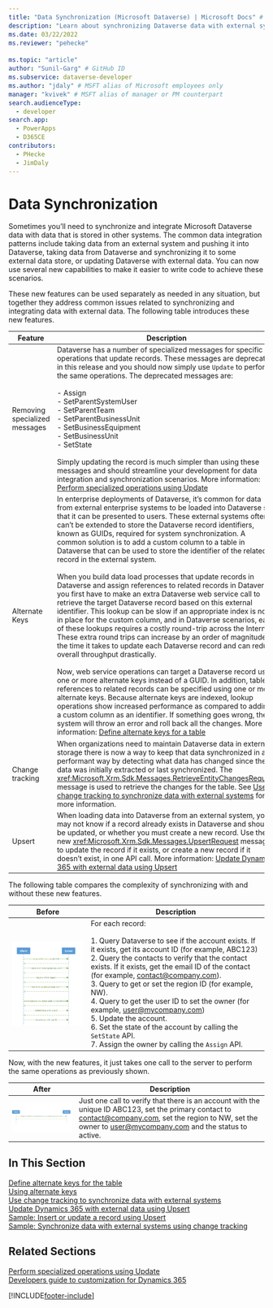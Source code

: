 ```yaml
---
title: "Data Synchronization (Microsoft Dataverse) | Microsoft Docs" # Intent and product brand in a unique string of 43-59 chars including spaces
description: "Learn about synchronizing Dataverse data with external systems." # 115-145 characters including spaces. This abstract displays in the search result.
ms.date: 03/22/2022
ms.reviewer: "pehecke"

ms.topic: "article"
author: "Sunil-Garg" # GitHub ID
ms.subservice: dataverse-developer
ms.author: "jdaly" # MSFT alias of Microsoft employees only
manager: "kvivek" # MSFT alias of manager or PM counterpart
search.audienceType: 
  - developer
search.app: 
  - PowerApps
  - D365CE
contributors:
  - PHecke
  - JimDaly
---
```

# Data Synchronization



Sometimes you’ll need to synchronize and integrate Microsoft Dataverse data with data that is stored in other systems. The common data integration patterns include taking data from an external system and pushing it into Dataverse, taking data from Dataverse and synchronizing it to some external data store, or updating Dataverse with external data. You can now use several new capabilities to make it easier to write code to achieve these scenarios.  

 These new features can be used separately as needed in any situation, but together they address common issues related to synchronizing and integrating data with external data. The following table introduces these new features.  


| Feature      |    Description  
|-------------------------------|-------------------------------------------|
| Removing specialized messages |   Dataverse has a number of specialized messages for specific operations that update records. These messages are deprecated in this release and you should now simply use `Update` to perform the same operations. The deprecated messages are:<br /><br /> -   Assign<br />-   SetParentSystemUser<br />-   SetParentTeam<br />-   SetParentBusinessUnit<br />-   SetBusinessEquipment<br />-   SetBusinessUnit<br />-   SetState<br /><br /> Simply updating the record is much simpler than using these messages and should streamline your development for data integration and synchronization scenarios. More information: [Perform specialized operations using Update](/dynamics365/customer-engagement/developer/org-service/perform-specialized-operations-using-update)   |
|        Alternate Keys         | In enterprise deployments of Dataverse, it’s common for data from external enterprise systems to be loaded into Dataverse so that it can be presented to users. These external systems often can’t be extended to store the Dataverse record identifiers, known as GUIDs, required for system synchronization. A common solution is to add a custom column to a table in Dataverse that can be used to store the identifier of the related record in the external system.<br /><br /> When you build data load processes that update records in Dataverse and assign references to related records in Dataverse, you first have to make an extra Dataverse web service call to retrieve the target Dataverse record based on this external identifier. This lookup can be slow if an appropriate index is not in place for the custom column, and in Dataverse scenarios, each of these lookups requires a costly round-trip across the Internet. These extra round trips can increase by an order of magnitude the time it takes to update each Dataverse record and can reduce overall throughput drastically.<br /><br /> Now, web service operations can target a Dataverse record using one or more alternate keys instead of a GUID. In addition, table references to related records can be specified using one or more alternate keys. Because alternate keys are indexed, lookup operations show increased performance as compared to adding a custom column as an identifier. If something goes wrong, the system will throw an error and roll back all the changes. More information: [Define alternate keys for a table](define-alternate-keys-entity.md) |
|        Change tracking        |  When organizations need to maintain Dataverse data in external storage there is now a way to keep that data synchronized in a performant way by detecting what data has changed since the data was initially extracted or last synchronized. The <xref:Microsoft.Xrm.Sdk.Messages.RetrieveEntityChangesRequest> message is used to retrieve the changes for the table. See [Use change tracking to synchronize data with external systems](use-change-tracking-synchronize-data-external-systems.md) for more information. |
| Upsert   | When loading data into Dataverse from an external system, you may not know if a record already exists in Dataverse and should be updated, or whether you must create a new record. Use the new <xref:Microsoft.Xrm.Sdk.Messages.UpsertRequest> message to update the record if it exists, or create a new record if it doesn’t exist, in one API call. More information: [Update Dynamics 365 with external data using Upsert](use-upsert-insert-update-record.md) |

 The following table compares the complexity of synchronizing with and without these new features.  


|   Before    |        Description  |
|----------------------|----------------------------|
| ![Update using specialized messages.](media/before-carina-dynamics-crm-2015.png "Update using specialized messages") | For each record:<br /><br /> 1.  Query Dataverse to see if the account exists. If it exists, get its account ID (for example, ABC123)<br />2.  Query the contacts to verify that the contact exists. If it exists, get the email ID of the contact (for example, contact@company.com).<br />3.  Query to get or set the region ID (for example, NW).<br />4.  Query to get the user ID to set the owner (for example, user@mycompany.com)<br />5.  Update the account.<br />6.  Set the state of the account by calling the `SetState` API.<br />7.  Assign the owner by calling the `Assign` API. |

 Now, with the new features, it just takes one call to the server to perform the same operations as previously shown.  


|After  |     Description   |
|-----------------------|------------------------------|
| ![Update using UpdateRequest.](media/after-carina-dynamics-crm-2015.png "Update using UpdateRequest") | Just one call to verify that there is an account with the unique ID ABC123, set the primary contact to contact@company.com, set the region to NW, set the owner to user@mycompany.com and the status to active. |

## In This Section  
 [Define alternate keys for the table](define-alternate-keys-entity.md)<br />
 [Using alternate keys](use-alternate-key-create-record.md)<br />
 [Use change tracking to synchronize data with external systems](use-change-tracking-synchronize-data-external-systems.md)<br />
 [Update Dynamics 365 with external data using Upsert](use-upsert-insert-update-record.md)<br />
 [Sample: Insert or update a record using Upsert](/dynamics365/customer-engagement/developer/sample-insert-update-record-upsert)<br />
 [Sample: Synchronize data with external systems using change tracking](/dynamics365/customer-engagement/developer/sample-synchronize-data-external-systems-using-change-tracking)<br /> 

## Related Sections  
 [Perform specialized operations using Update](/dynamics365/customer-engagement/developer/org-service/perform-specialized-operations-using-update)<br /> 
 [Developers guide to customization for Dynamics 365](/dynamics365/customer-engagement/developer/customize-dev/customize-applications)<br /> 


[!INCLUDE[footer-include](../../includes/footer-banner.md)]